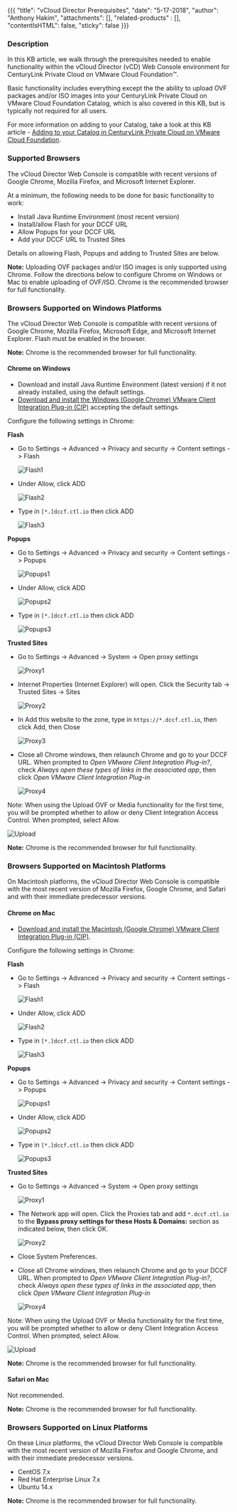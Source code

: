 {{{
  "title": "vCloud Director Prerequisites",
  "date": "5-17-2018",
  "author": "Anthony Hakim",
  "attachments": [],
  "related-products" : [],
  "contentIsHTML": false,
  "sticky": false
}}}

### Description
In this KB article, we walk through the prerequisites needed to enable functionality within the vCloud Director (vCD) Web Console environment for CenturyLink Private Cloud on VMware Cloud Foundation™.

Basic functionality includes everything except the the ability to upload OVF packages and/or ISO images into your CenturyLink Private Cloud on VMware Cloud Foundation Catalog, which is also covered in this KB, but is typically not required for all users.

For more information on adding to your Catalog, take a look at this KB article - [Adding to your Catalog in CenturyLink Private Cloud on VMware Cloud Foundation](add-to-catalog.md).

### Supported Browsers
The vCloud Director Web Console is compatible with recent versions of Google Chrome, Mozilla Firefox, and Microsoft Internet Explorer.

At a minimum, the following needs to be done for basic functionality to work:

* Install Java Runtime Environment (most recent version)
* Install/allow Flash for your DCCF URL
* Allow Popups for your DCCF URL
* Add your DCCF URL to Trusted Sites

Details on allowing Flash, Popups and adding to Trusted Sites are below.

**Note:** Uploading OVF packages and/or ISO images is only supported using Chrome. Follow the directions below to configure Chrome on Windows or Mac to enable uploading of OVF/ISO. Chrome is the recommended browser for full functionality.

### Browsers Supported on Windows Platforms
The vCloud Director Web Console is compatible with recent versions of Google Chrome, Mozilla Firefox, Microsoft Edge, and Microsoft Internet Explorer. Flash must be enabled in the browser.

**Note:** Chrome is the recommended browser for full functionality.

#### Chrome on Windows

* Download and install Java Runtime Environment (latest version) if it not already installed, using the default settings.
* [Download and install the Windows (Google Chrome) VMware Client Integration Plug-in (CIP)](https://kb.vmware.com/s/article/2145401) accepting the default settings.

Configure the following settings in Chrome:

**Flash**
* Go to Settings -> Advanced -> Privacy and security -> Content settings -> Flash

  ![Flash1](../images/dccf/vcd-prerequisites-chrome3.png)

* Under Allow, click ADD

  ![Flash2](../images/dccf/vcd-prerequisites-chrome3a.png)

* Type in `[*.]dccf.ctl.io` then click ADD

  ![Flash3](../images/dccf/vcd-prerequisites-chrome3b.png)

**Popups**
* Go to Settings -> Advanced -> Privacy and security -> Content settings -> Popups

  ![Popups1](../images/dccf/vcd-prerequisites-chrome4.png)

* Under Allow, click ADD

  ![Popups2](../images/dccf/vcd-prerequisites-chrome4a.png)

* Type in `[*.]dccf.ctl.io` then click ADD

  ![Popups3](../images/dccf/vcd-prerequisites-chrome4b.png)

**Trusted Sites**
* Go to Settings -> Advanced -> System -> Open proxy settings

  ![Proxy1](../images/dccf/vcd-prerequisites-chrome5.png)

* Internet Properties (Internet Explorer) will open. Click the Security tab -> Trusted Sites -> Sites

  ![Proxy2](../images/dccf/vcd-prerequisites-chrome5a.png)

* In Add this website to the zone, type in `https://*.dccf.ctl.io`, then click Add, then Close

  ![Proxy3](../images/dccf/vcd-prerequisites-chrome5b.png)

* Close all Chrome windows, then relaunch Chrome and go to your DCCF URL. When prompted to _Open VMware Client Integration Plug-in?_, check _Always open these types of links in the associated app_, then click _Open VMware Client Integration Plug-in_

  ![Proxy4](../images/dccf/vcd-prerequisites-chrome6.png)


Note: When using the Upload OVF or Media functionality for the first time, you will be prompted whether to allow or deny Client Integration Access Control. When prompted, select Allow.

  ![Upload](../images/dccf/vcd-prerequisites-chrome7.png)

**Note:** Chrome is the recommended browser for full functionality.

### Browsers Supported on Macintosh Platforms
On Macintosh platforms, the vCloud Director Web Console is compatible with the most recent version of Mozilla Firefox, Google Chrome, and Safari and with their immediate predecessor versions.

#### Chrome on Mac
* [Download and install the Macintosh (Google Chrome) VMware Client Integration Plug-in (CIP)](https://kb.vmware.com/s/article/2145401).

Configure the following settings in Chrome:

**Flash**
* Go to Settings -> Advanced -> Privacy and security -> Content settings -> Flash

  ![Flash1](../images/dccf/vcd-prerequisites-chrome3.png)

* Under Allow, click ADD

  ![Flash2](../images/dccf/vcd-prerequisites-chrome3a.png)

* Type in `[*.]dccf.ctl.io` then click ADD

  ![Flash3](../images/dccf/vcd-prerequisites-chrome3b.png)

**Popups**
* Go to Settings -> Advanced -> Privacy and security -> Content settings -> Popups

  ![Popups1](../images/dccf/vcd-prerequisites-chrome4.png)

* Under Allow, click ADD

  ![Popups2](../images/dccf/vcd-prerequisites-chrome4a.png)

* Type in `[*.]dccf.ctl.io` then click ADD

  ![Popups3](../images/dccf/vcd-prerequisites-chrome4b.png)

**Trusted Sites**
* Go to Settings -> Advanced -> System -> Open proxy settings

  ![Proxy1](../images/dccf/vcd-prerequisites-chrome5.png)

* The Network app will open. Click the Proxies tab and add `*.dccf.ctl.io` to the **Bypass proxy settings for these Hosts & Domains:** section as indicated below, then click OK.

  ![Proxy2](../images/dccf/vcd-prerequisites-chrome5c.png)

* Close System Preferences.

* Close all Chrome windows, then relaunch Chrome and go to your DCCF URL. When prompted to _Open VMware Client Integration Plug-in?_, check _Always open these types of links in the associated app_, then click _Open VMware Client Integration Plug-in_

  ![Proxy4](../images/dccf/vcd-prerequisites-chrome6.png)


Note: When using the Upload OVF or Media functionality for the first time, you will be prompted whether to allow or deny Client Integration Access Control. When prompted, select Allow.

  ![Upload](../images/dccf/vcd-prerequisites-chrome7.png)

**Note:** Chrome is the recommended browser for full functionality.

#### Safari on Mac
Not recommended.

**Note:** Chrome is the recommended browser for full functionality.

### Browsers Supported on Linux Platforms
On these Linux platforms, the vCloud Director Web Console is compatible with the most recent version of Mozilla Firefox and Google Chrome, and with their immediate predecessor versions.

* CentOS 7.x
* Red Hat Enterprise Linux 7.x
* Ubuntu 14.x

**Note:** Chrome is the recommended browser for full functionality.
